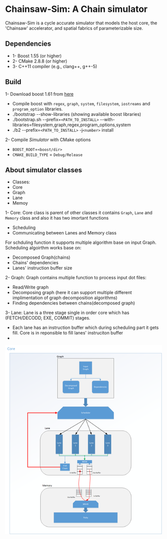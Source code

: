 Chainsaw-Sim:   A Chain simulator
======================

Chainsaw-Sim is a cycle accurate simulator that models the host core, the 'Chainsaw' accelerator, and spatial fabrics of parameterizable size.

Dependencies
----------------------
* 1- Boost 1.55 (or higher)
* 2- CMake 2.8.8 (or higher)
* 3- C++11 compiler (e.g., clang++, g++-5)


Build
--------------------
1- Download boost 1.61 from [here](http://www.boost.org/users/history/version_1_61_0.html)
 * Compile boost with `regex`, `graph`, `system`, `filesystem`, `iostreams` and `program_option` libraries.
  * ./bootstrap --show-libraries (showing available boost libraries)
  * ./bootstrap.sh --prefix=`<PATH_TO_INSTALL>` --with-libraries=filesystem,graph,regex,program_options,system
  * ./b2 --prefix=`<PATH_TO_INSTALL>` -j`<number>` install

2- Compile _Simulator_ with CMake options
 * `BOOST_ROOT`=`<boost/dir>`
 * `CMAKE_BUILD_TYPE` = `Debug/Release`



About simulator classes
-------------------------


* Classes:
 * Core
 * Graph
 * Lane
 * Memoy
 
1- Core: Core class is parent of other classes it contains `Graph`, `Lane` and `Memory` class and also it has two imortant functions
 * Scheduling
 * Communicating between Lanes and Memory class

For schduling function it supports multiple algorithm base on input Graph. Scheduling algoirthm works base on:
 * Decomposed Graph(chains)
 * Chains' dependencies
 * Lanes' instruction buffer size

2- Graph: Graph contains multiple function to process input dot files:
 * Read/Write graph
 * Decomposing graph (here it can support multiple different implimentation of graph decomposition algorithms)
 * Finding dependencies between chains(decomposed graph)
 
3- Lane: Lane is a three stage single in order core which has (FETCH/DECODD, EXE, COMMIT) stages.
 * Each lane has an instruction buffer which during scheduling part it gets fill. Core is in reponsible to fill lanes' instruciton buffer
 * 
            
            
![summery](doc/summery.png)
